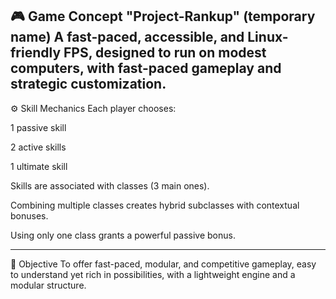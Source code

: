 🎮 Game Concept "Project-Rankup" (temporary name)
A fast-paced, accessible, and Linux-friendly FPS, designed to run on modest computers, with fast-paced gameplay and strategic customization.
---------

⚙️ Skill Mechanics
Each player chooses:

1 passive skill

2 active skills

1 ultimate skill

Skills are associated with classes (3 main ones).

Combining multiple classes creates hybrid subclasses with contextual bonuses.

Using only one class grants a powerful passive bonus.

---------

🧠 Objective
To offer fast-paced, modular, and competitive gameplay, easy to understand yet rich in possibilities, with a lightweight engine and a modular structure.
